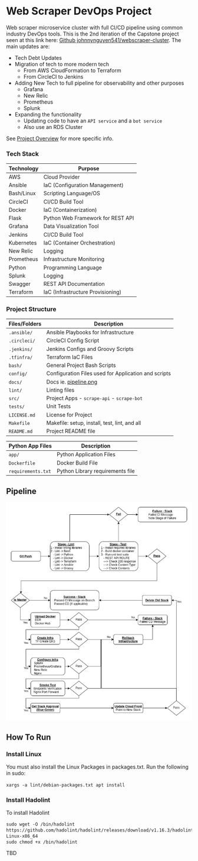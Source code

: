 [![<CircleCI>](https://circleci.com/gh/johnnynguyen541/webscraper-devops.svg?style=svg)](https://circleci.com/gh/circleci/circleci-docs)


# Web Scraper DevOps Project

Web scraper microservice cluster with full CI/CD pipeline using common industry DevOps tools.  This is the 2nd iteration of the Capstone project seen at this link here: [Github johnnynguyen541/webscraper-cluster](https://github.com/johnnynguyen541/webscraper-cluster).  The main updates are:

- Tech Debt Updates
- Migration of tech to more modern tech
    - From AWS CloudFormation to Terraform
    - From CircleCI to Jenkins
- Adding New Tech to full pipeline for observability and other purposes
    - Grafana
    - New Relic
    - Prometheus
    - Splunk
- Expanding the functionality
    - Updating code to have an `API service` and a `bot service`
    - Also use an RDS Cluster

See [Project Overview](docs/project-overview.md) for more specific info.

### Tech Stack

Technology         | Purpose
------------------ | ------------------
AWS                | Cloud Provider
Ansible            | IaC (Configuration Management)
Bash/Linux         | Scripting Language/OS
CircleCI           | CI/CD Build Tool
Docker             | IaC (Containerization)
Flask              | Python Web Framework for REST API
Grafana            | Data Visualization Tool
Jenkins            | CI/CD Build Tool
Kubernetes         | IaC (Container Orchestration)
New Relic          | Logging
Prometheus         | Infrastructure Monitoring
Python             | Programming Language
Splunk             | Logging
Swagger            | REST API Documentation
Terraform          | IaC (Infrastructure Provisioning)

### Project Structure

Files/Folders      | Description
------------------ | ------------------
`.ansible/`        | Ansible Playbooks for Infrastructure
`.circleci/`       | CircleCI Config Script
`.jenkins/`        | Jenkins Configs and Groovy Scripts
`.tfinfra/`        | Terraform IaC Files
`bash/`            | General Project Bash Scripts
`config/`          | Configuration Files used for Application and scripts
`docs/`            | Docs ie. [pipeline.png](docs/pipeline.png)
`lint/`            | Linting files
`src/`             | Project Apps - `scrape-api` - `scrape-bot`
`tests/`           | Unit Tests
`LICENSE.md`       | License for Project
`Makefile`         | Makefile: setup, install, test, lint, and all
`README.md`        | Project README file

Python App Files   | Description
------------------ | ------------------
`app/`             | Python Application Files
`Dockerfile`       | Docker Build File
`requirements.txt` | Python Library requirements file

## Pipeline

![Blue/Green Deployment](docs/pipeline.png)

## How To Run

### Install Linux

You must also install the Linux Packages in packages.txt.  Run the following in sudo:

`xargs -a lint/debian-packages.txt apt install`

### Install Hadolint

To install Hadolint

```shell
sudo wget -O /bin/hadolint https://github.com/hadolint/hadolint/releases/download/v1.16.3/hadolint-Linux-x86_64
sudo chmod +x /bin/hadolint
```

TBD